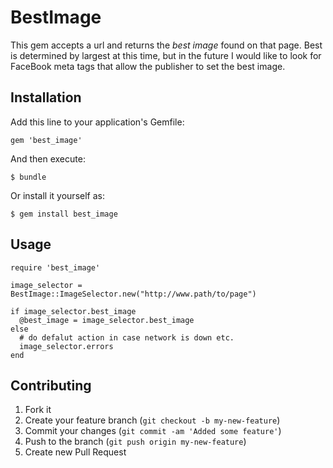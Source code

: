 # BestImage

This gem accepts a url and returns the *best image* found on that page.  Best is determined by largest at this time, but in the future I would like to look for FaceBook meta tags that allow the publisher to set the best image.

## Installation

Add this line to your application's Gemfile:

    gem 'best_image'

And then execute:

    $ bundle

Or install it yourself as:

    $ gem install best_image

## Usage
    require 'best_image'

    image_selector = BestImage::ImageSelector.new("http://www.path/to/page")

    if image_selector.best_image   
      @best_image = image_selector.best_image   
    else   
      # do defalut action in case network is down etc.   
      image_selector.errors   
    end

## Contributing

1. Fork it
2. Create your feature branch (`git checkout -b my-new-feature`)
3. Commit your changes (`git commit -am 'Added some feature'`)
4. Push to the branch (`git push origin my-new-feature`)
5. Create new Pull Request
